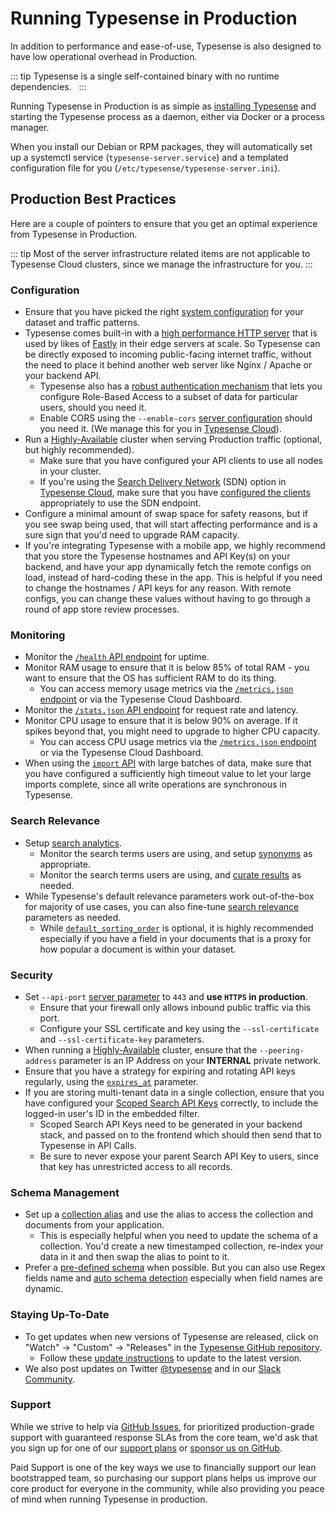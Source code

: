 # Running Typesense in Production

In addition to performance and ease-of-use, Typesense is also designed to have low operational overhead in Production.

::: tip Typesense is a single self-contained binary with no runtime dependencies. 
&nbsp;
:::

Running Typesense in Production is as simple as [installing Typesense](./install-typesense.md) and starting the Typesense process as a daemon, either via Docker or a process manager. 

When you install our Debian or RPM packages, they will automatically set up a systemctl service (`typesense-server.service`) and a templated configuration file for you (`/etc/typesense/typesense-server.ini`).   

## Production Best Practices

Here are a couple of pointers to ensure that you get an optimal experience from Typesense in Production.

::: tip
Most of the server infrastructure related items are not applicable to Typesense Cloud clusters, since we manage the infrastructure for you.
:::

### Configuration

- Ensure that you have picked the right [system configuration](./system-requirements.md) for your dataset and traffic patterns.
- Typesense comes built-in with a [high performance HTTP server](https://github.com/h2o/h2o) that is used by likes of [Fastly](https://fastly.com) in their edge servers at scale.
  So Typesense can be directly exposed to incoming public-facing internet traffic, without the need to place it behind another web server like Nginx / Apache or your backend API.
  - Typesense also has a [robust authentication mechanism](../latest/api/api-keys.md#generate-scoped-search-key) that lets you configure Role-Based Access to a subset of data for particular users, should you need it.
  - Enable CORS using the `--enable-cors` [server configuration](./configure-typesense.md) should you need it. (We manage this for you in [Typesense Cloud](https://cloud.typesense.org)). 
- Run a [Highly-Available](./high-availability.md) cluster when serving Production traffic (optional, but highly recommended).
  - Make sure that you have configured your API clients to use all nodes in your cluster.
  - If you're using the [Search Delivery Network](./system-requirements.md#choosing-search-delivery-network-sdn) (SDN) option in [Typesense Cloud](https://cloud.typesense.org), make sure that you have [configured the clients](../latest/api/authentication.md#search-delivery-network) appropriately to use the SDN endpoint.
- Configure a minimal amount of swap space for safety reasons, but if you see swap being used, that will start affecting performance and is a sure sign that you'd need to upgrade RAM capacity.
- If you're integrating Typesense with a mobile app, we highly recommend that you store the Typesense hostnames and API Key(s) on your backend, and have your app dynamically fetch the remote configs on load, instead of hard-coding these in the app. 
  This is helpful if you need to change the hostnames / API keys for any reason. With remote configs, you can change these values without having to go through a round of app store review processes.  

### Monitoring

- Monitor the [`/health` API endpoint](../latest/api/cluster-operations.md#health) for uptime.
- Monitor RAM usage to ensure that it is below 85% of total RAM - you want to ensure that the OS has sufficient RAM to do its thing.
  - You can access memory usage metrics via the [`/metrics.json` endpoint](../latest/api/cluster-operations.md#cluster-metrics) or via the Typesense Cloud Dashboard.
- Monitor the [`/stats.json` API endpoint](../latest/api/cluster-operations.md#api-stats) for request rate and latency. 
- Monitor CPU usage to ensure that it is below 90% on average. If it spikes beyond that, you might need to upgrade to higher CPU capacity.
  - You can access CPU usage metrics via the [`/metrics.json` endpoint](../latest/api/cluster-operations.md#cluster-metrics) or via the Typesense Cloud Dashboard.
- When using the [`import` API](../latest/api/documents.md#index-multiple-documents) with large batches of data, make sure that you have configured a sufficiently high timeout value to let your large imports complete, since all write operations are synchronous in Typesense.

### Search Relevance

- Setup [search analytics](./search-analytics.md).
  - Monitor the search terms users are using, and setup [synonyms](../latest/api/synonyms.md) as appropriate.
  - Monitor the search terms users are using, and [curate results](../latest/api/curation.md) as needed.
- While Typesense's default relevance parameters work out-of-the-box for majority of use cases, you can also fine-tune [search relevance](./ranking-and-relevance.md) parameters as needed.
  - While [`default_sorting_order`](./ranking-and-relevance.md#default-ranking-order) is optional, it is highly recommended especially if you have a field in your documents that is a proxy for how popular a document is within your dataset.

### Security

- Set `--api-port` [server parameter](./configure-typesense.md) to `443` and **use `HTTPS` in production**. 
  - Ensure that your firewall only allows inbound public traffic via this port.
  - Configure your SSL certificate and key using the `--ssl-certificate` and `--ssl-certificate-key` parameters.
- When running a [Highly-Available](./high-availability.md) cluster, ensure that the `--peering-address` parameter is an IP Address on your **INTERNAL** private network.
- Ensure that you have a strategy for expiring and rotating API keys regularly, using the [`expires_at`](../latest/api/api-keys.md#arguments) parameter.
- If you are storing multi-tenant data in a single collection, ensure that you have configured your [Scoped Search API Keys](../latest/api/api-keys.md#generate-scoped-search-key) correctly, to include the logged-in user's ID in the embedded filter.
  - Scoped Search API Keys need to be generated in your backend stack, and passed on to the frontend which should then send that to Typesense in API Calls. 
  - Be sure to never expose your parent Search API Key to users, since that key has unrestricted access to all records.

### Schema Management

- Set up a [collection alias](../latest/api/collection-alias.md) and use the alias to access the collection and documents from your application. 
  - This is especially helpful when you need to update the schema of a collection. You'd create a new timestamped collection, re-index your data in it and then swap the alias to point to it.
- Prefer a [pre-defined schema](../latest/api/collections.md#with-pre-defined-schema) when possible. But you can also use Regex fields name and [auto schema detection](../latest/api/collections.md#with-auto-schema-detection) especially when field names are dynamic. 

### Staying Up-To-Date
 
- To get updates when new versions of Typesense are released, click on "Watch" -> "Custom" -> "Releases" in the [Typesense GitHub repository](https://github.com/typesense/typesense).
  - Follow these [update instructions](./updating-typesense.md) to update to the latest version.
- We also post updates on Twitter [@typesense](https://twitter.com/typesense) and in our [Slack Community](https://join.slack.com/t/typesense-community/shared_invite/zt-mx4nbsbn-AuOL89O7iBtvkz136egSJg).

### Support

While we strive to help via [GitHub Issues](https://github.com/typesense/typesense/issues), for prioritized production-grade support with guaranteed response SLAs from the core team, we'd ask that you sign up for one of our [support plans](https://typesense.org/support) or [sponsor us on GitHub](https://github.com/sponsors/typesense).

Paid Support is one of the key ways we use to financially support our lean bootstrapped team, so purchasing our support plans helps us improve our core product for everyone in the community, while also providing you peace of mind when running Typesense in production. 
